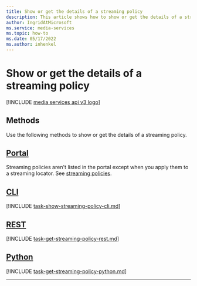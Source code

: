 ```yaml
---
title: Show or get the details of a streaming policy
description: This article shows how to show or get the details of a streaming policy.
author: IngridAtMicrosoft
ms.service: media-services
ms.topic: how-to
ms.date: 05/17/2022
ms.author: inhenkel
---
```


# Show or get the details of a streaming policy

[!INCLUDE [media services api v3 logo](./includes/v3-hr.md)]

## Methods

Use the following methods to show or get the details of a streaming policy.

## [Portal](#tab/portal)

Streaming policies aren't listed in the portal except when you apply them to a streaming locator.  See [streaming policies](stream-streaming-policy-concept.md).

## [CLI](#tab/cli/)

[!INCLUDE [task-show-streaming-policy-cli.md](./includes/task-show-streaming-policy-cli.md)]

## [REST](#tab/rest/)

[!INCLUDE [task-get-streaming-policy-rest.md](./includes/task-get-streaming-policy-rest.md)]

## [Python](#tab/python/)

[!INCLUDE [task-get-streaming-policy-python.md](./includes/task-get-streaming-policy-python.md)]

---
